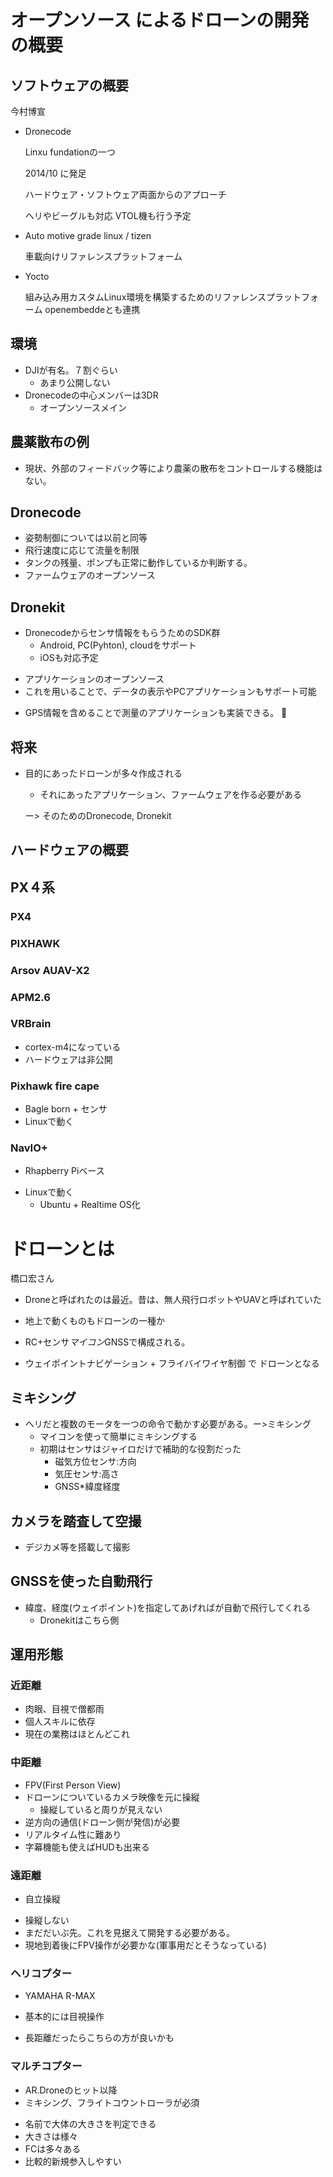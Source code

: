 # オープンソース によるドローンの開発の概要

## ソフトウェアの概要

今村博宣

* Dronecode

  Linxu fundationの一つ

  2014/10 に発足

  ハードウェア・ソフトウェア両面からのアプローチ

  ヘリやビーグルも対応 VTOL機も行う予定

+ Auto motive grade linux / tizen

  車載向けリファレンスプラットフォーム

+ Yocto

  組み込み用カスタムLinux環境を構築するためのリファレンスプラットフォーム openembeddeとも連携

## 環境

* DJIが有名。７割ぐらい
  * あまり公開しない
* Dronecodeの中心メンバーは3DR
  * オープンソースメイン

## 農薬散布の例

* 現状、外部のフィードバック等により農薬の散布をコントロールする機能はない。

## Dronecode

* 姿勢制御については以前と同等
* 飛行速度に応じて流量を制限
* タンクの残量、ポンプも正常に動作しているか判断する。
* ファームウェアのオープンソース

## Dronekit

+ Dronecodeからセンサ情報をもらうためのSDK群
  * Android, PC(Pyhton), cloudをサポート
  * iOSも対応予定
* アプリケーションのオープンソース
* これを用いることで、データの表示やPCアプリケーションもサポート可能
+ GPS情報を含めることで測量のアプリケーションも実装できる。

## 将来

* 目的にあったドローンが多々作成される
  * それにあったアプリケーション、ファームウェアを作る必要がある

  ー> そのためのDronecode, Dronekit


## ハードウェアの概要

## PX４系

### PX4

### PIXHAWK

### Arsov AUAV-X2

### APM2.6

### VRBrain

* cortex-m4になっている
* ハードウェアは非公開

### Pixhawk fire cape

* Bagle born + センサ
* Linuxで動く

### NavIO+

+ Rhapberry Piベース
* Linuxで動く
  * Ubuntu + Realtime OS化


# ドローンとは

橋口宏さん

* Droneと呼ばれたのは最近。昔は、無人飛行ロボットやUAVと呼ばれていた
+ 地上で動くものもドローンの一種か
* RC+センサ*マイコン*GNSSで構成される。

+ ウェイポイントナビゲーション + フライバイワイヤ制御 で ドローンとなる

## ミキシング

* ヘリだと複数のモータを一つの命令で動かす必要がある。ー>ミキシング
  * マイコンを使って簡単にミキシングする
  * 初期はセンサはジャイロだけで補助的な役割だった
    * 磁気方位センサ:方向
    * 気圧センサ:高さ
    * GNSS*緯度経度

## カメラを踏査して空撮

* デジカメ等を搭載して撮影

## GNSSを使った自動飛行

* 緯度、経度(ウェイポイント)を指定してあげればが自動で飛行してくれる
  * Dronekitはこちら側

## 運用形態

### 近距離

* 肉眼、目視で僧都雨
* 個人スキルに依存
* 現在の業務はほとんどこれ

### 中距離

* FPV(First Person View)
* ドローンについているカメラ映像を元に操縦
  * 操縦していると周りが見えない
* 逆方向の通信(ドローン側が発信)が必要
* リアルタイム性に難あり
* 字幕機能も使えばHUDも出来る

### 遠距離

+ 自立操縦
* 操縦しない
* まだだいぶ先。これを見据えて開発する必要がある。
* 現地到着後にFPV操作が必要かな(軍事用だとそうなっている)


### ヘリコプター

* YAMAHA R-MAX
+ 基本的には目視操作
* 長距離だったらこちらの方が良いかも

### マルチコプター

+ AR.Droneのヒット以降
+ ミキシング、フライトコウントローラが必須
* 名前で大体の大きさを判定できる
* 大きさは様々
* FCは多々ある
* 比較的新規参入しやすい

